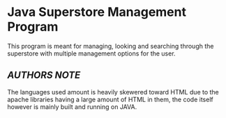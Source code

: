 # Java Superstore Management Program

This program is meant for managing, looking and searching through the superstore with multiple management options for the user.

## ***AUTHORS NOTE***

The languages used amount is heavily skewered toward HTML due to the apache libraries having a large amount of HTML in them, the code itself however is mainly built and running on JAVA.